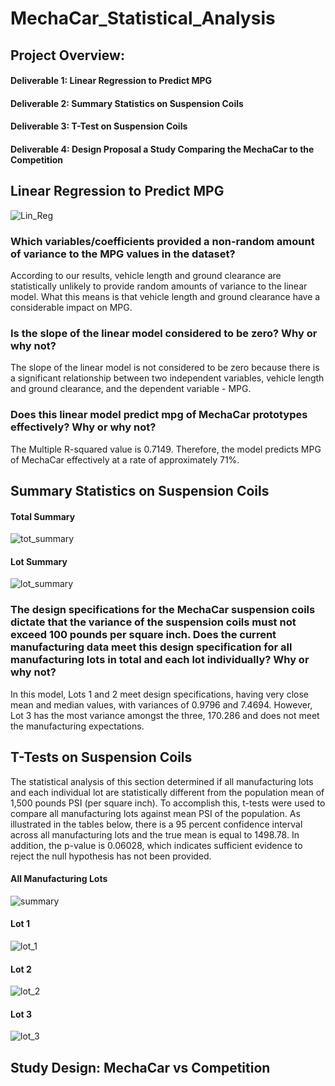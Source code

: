 # MechaCar_Statistical_Analysis

## Project Overview:

#### Deliverable 1: Linear Regression to Predict MPG

#### Deliverable 2: Summary Statistics on Suspension Coils

#### Deliverable 3: T-Test on Suspension Coils

#### Deliverable 4: Design Proposal a Study Comparing the MechaCar to the Competition


## Linear Regression to Predict MPG

![Lin_Reg](https://user-images.githubusercontent.com/109227896/197421672-a81c0f91-7e6c-42ad-9609-e91e16a6e861.png)

### Which variables/coefficients provided a non-random amount of variance to the MPG values in the dataset?

According to our results, vehicle length and ground clearance are statistically unlikely to provide random amounts of variance to the linear model. What this means is that vehicle length and ground clearance have a considerable impact on MPG.

### Is the slope of the linear model considered to be zero? Why or why not?

The slope of the linear model is not considered to be zero because there is a significant relationship between two independent variables, vehicle length and ground clearance, and the dependent variable - MPG.

### Does this linear model predict mpg of MechaCar prototypes effectively? Why or why not?

The Multiple R-squared value is 0.7149. Therefore, the model predicts MPG of MechaCar effectively at a rate of approximately 71%. 


## Summary Statistics on Suspension Coils

#### Total Summary

![tot_summary](https://user-images.githubusercontent.com/109227896/197421743-d439e4a5-7aad-4bf5-83f9-c5765b6e9a9b.png)


#### Lot Summary

![lot_summary](https://user-images.githubusercontent.com/109227896/197421777-97fc86e9-2922-4e76-8a31-70818099e23b.png)

### The design specifications for the MechaCar suspension coils dictate that the variance of the suspension coils must not exceed 100 pounds per square inch. Does the current manufacturing data meet this design specification for all manufacturing lots in total and each lot individually? Why or why not?

In this model, Lots 1 and 2 meet design specifications, having very close mean and median values, with variances of 0.9796 and 7.4694. However, Lot 3 has the most variance amongst the three, 170.286 and does not meet the manufacturing expectations.


## T-Tests on Suspension Coils

The statistical analysis of this section determined if all manufacturing lots and each individual lot are statistically different from the population mean of 1,500 pounds PSI (per square inch). To accomplish this, t-tests were used to compare all manufacturing lots against mean PSI of the population. As illustrated in the tables below, there is a 95 percent confidence interval across all manufacturing lots and the true mean is equal to 1498.78. In addition, the p-value is 0.06028, which indicates sufficient evidence to reject the null hypothesis has not been provided.

#### All Manufacturing Lots

![summary](https://user-images.githubusercontent.com/109227896/197422069-9d6532b0-93aa-4845-ac77-973208f4a218.png)

#### Lot 1

![lot_1](https://user-images.githubusercontent.com/109227896/197422126-5cad2d69-d483-4e53-8254-cde02203abd3.png)

#### Lot 2

![lot_2](https://user-images.githubusercontent.com/109227896/197422138-e26a9531-f87d-4ac8-afcd-1f797188aad3.png)

#### Lot 3

![lot_3](https://user-images.githubusercontent.com/109227896/197422147-90316913-d250-4d4f-ad59-bb649b8d9461.png)


## Study Design: MechaCar vs Competition
